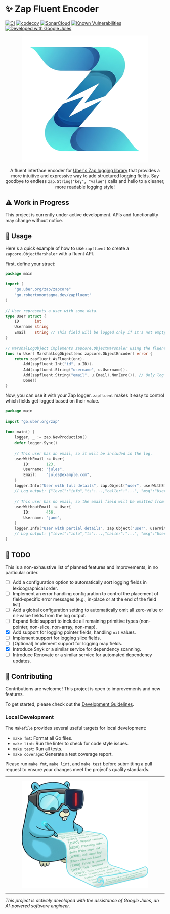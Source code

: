 # ✨ Zap Fluent Encoder

[![CI](https://github.com/RobertoMontagna/zapfluent/actions/workflows/ci.yml/badge.svg)](https://github.com/RobertoMontagna/zapfluent/actions/workflows/ci.yml)
[![codecov](https://codecov.io/gh/RobertoMontagna/zapfluent/graph/badge.svg)](https://codecov.io/gh/RobertoMontagna/zapfluent)
[![SonarCloud](https://sonarcloud.io/api/project_badges/measure?project=RobertoMontagna_zapfluent&metric=alert_status)](https://sonarcloud.io/summary/new_code?id=RobertoMontagna_zapfluent)
[![Known Vulnerabilities](https://snyk.io/test/github/RobertoMontagna/ad606eb3-40a4-4157-9a53-77cb70724132/badge.svg)](https://app.snyk.io/org/robertomontagna/project/ad606eb3-40a4-4157-9a53-77cb70724132)
[![Developed with Google Jules](https://img.shields.io/badge/Developed%20with-Google%20Jules-blue?logo=google)](https://jules.google/)

<div align="center">

![Zap Fluent Encoder Logo](assets/images/zapfluent_logo.png)

A fluent interface encoder for [Uber's Zap logging library](https://github.com/uber-go/zap) that provides a more
intuitive and expressive way to add structured logging fields. Say goodbye to endless `zap.String("key", "value")` calls
and hello to a cleaner, more readable logging style!

</div>

## ⚠️ Work in Progress

This project is currently under active development. APIs and functionality may change without notice.

## 🚀 Usage

Here's a quick example of how to use `zapfluent` to create a `zapcore.ObjectMarshaler` with a fluent API.

First, define your struct:

```go
package main

import (
	"go.uber.org/zap/zapcore"
	"go.robertomontagna.dev/zapfluent"
)

// User represents a user with some data.
type User struct {
	ID       int
	Username string
	Email    string // This field will be logged only if it's not empty.
}

// MarshalLogObject implements zapcore.ObjectMarshaler using the fluent API.
func (u User) MarshalLogObject(enc zapcore.ObjectEncoder) error {
	return zapfluent.AsFluent(enc).
		Add(zapfluent.Int("id", u.ID)).
		Add(zapfluent.String("username", u.Username)).
		Add(zapfluent.String("email", u.Email).NonZero()). // Only log email if not empty!
		Done()
}
```

Now, you can use it with your Zap logger. `zapfluent` makes it easy to control which fields get logged based on their value.

```go
package main

import "go.uber.org/zap"

func main() {
	logger, _ := zap.NewProduction()
	defer logger.Sync()

	// This user has an email, so it will be included in the log.
	userWithEmail := User{
		ID:       123,
		Username: "jules",
		Email:    "jules@example.com",
	}
	logger.Info("User with full details", zap.Object("user", userWithEmail))
	// Log output: {"level":"info","ts":...,"caller":"...", "msg":"User with full details","user":{"id":123,"username":"jules","email":"jules@example.com"}}

	// This user has no email, so the email field will be omitted from the log.
	userWithoutEmail := User{
		ID:       456,
		Username: "jane",
	}
	logger.Info("User with partial details", zap.Object("user", userWithoutEmail))
	// Log output: {"level":"info","ts":...,"caller":"...", "msg":"User with partial details","user":{"id":456,"username":"jane"}}
}
```

## 🚧 TODO

This is a non-exhaustive list of planned features and improvements, in no particular order.

- [ ] Add a configuration option to automatically sort logging fields in lexicographical order.
- [ ] Implement an error handling configuration to control the placement of field-specific error messages (e.g., in-place or at the end of the field list).
- [ ] Add a global configuration setting to automatically omit all zero-value or nil-value fields from the log output.
- [ ] Expand field support to include all remaining primitive types (non-pointer, non-slice, non-array, non-map).
- [x] Add support for logging pointer fields, handling `nil` values.
- [ ] Implement support for logging slice fields.
- [ ] [Optional] Implement support for logging map fields.
- [x] Introduce Snyk or a similar service for dependency scanning.
- [ ] Introduce Renovate or a similar service for automated dependency updates.

## 🤝 Contributing

Contributions are welcome! This project is open to improvements and new features.

To get started, please check out the [Development Guidelines](assets/DEVELOPMENT.md).

### Local Development

The `Makefile` provides several useful targets for local development:

- `make fmt`: Format all Go files.
- `make lint`: Run the linter to check for code style issues.
- `make test`: Run all tests.
- `make coverage`: Generate a test coverage report.

Please run `make fmt`, `make lint`, and `make test` before submitting a pull request to ensure your changes meet the project's quality standards.

---

<div align="center">

![Zap Fluent Gopher Logo](assets/images/zapfluent_gopher.png)

</div>

---

*This project is actively developed with the assistance of Google Jules, an AI-powered software engineer.*
